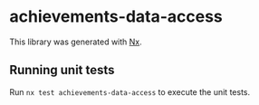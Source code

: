# achievements-data-access

This library was generated with [Nx](https://nx.dev).

## Running unit tests

Run `nx test achievements-data-access` to execute the unit tests.
